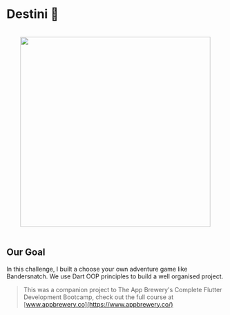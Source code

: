 # Destini 🤔
<p align="center"><br><img src="https://github.com/londonappbrewery/Images/blob/master/Destini.gif" height="440" width="auto"><br><br></p>

## Our Goal

In this challenge, I built a choose your own adventure game like Bandersnatch. We use Dart OOP principles to build a well organised project.

>This was a companion project to The App Brewery's Complete Flutter Development Bootcamp, check out the full course at [www.appbrewery.co](https://www.appbrewery.co/)
